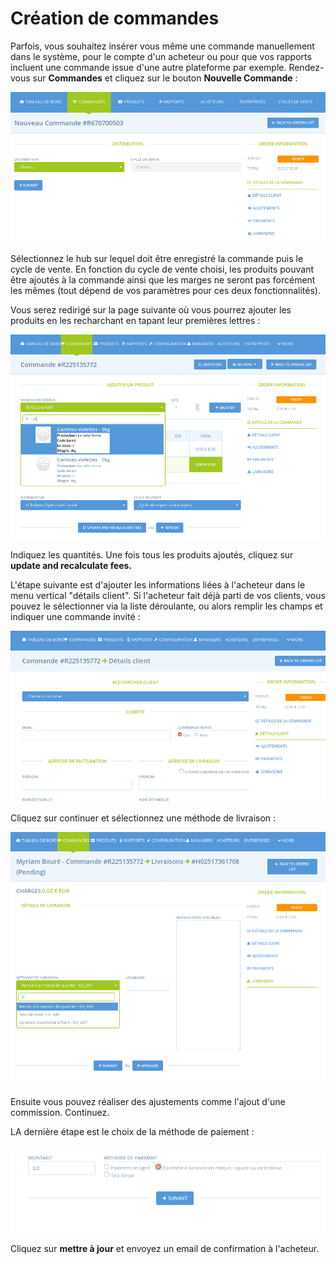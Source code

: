# Création de commandes

Parfois, vous souhaitez insérer vous même une commande manuellement dans le système, pour le compte d'un acheteur ou pour que vos rapports incluent une commande issue d'une autre plateforme par exemple. Rendez-vous sur **Commandes** et cliquez sur le bouton **Nouvelle Commande** :

![](../../.gitbook/assets/image%20%2844%29.png)

Sélectionnez le hub sur lequel doit être enregistré la commande puis le cycle de vente. En fonction du cycle de vente choisi, les produits pouvant être ajoutés à la commande ainsi que les marges ne seront pas forcément les mêmes \(tout dépend de vos paramètres pour ces deux fonctionnalités\). 

Vous serez redirigé sur la page suivante où vous pourrez ajouter les produits en les recharchant en tapant leur premières lettres :

![](../../.gitbook/assets/image%20%2825%29.png)

Indiquez les quantités. Une fois tous les produits ajoutés, cliquez sur **update and recalculate fees.**

L'étape suivante est d'ajouter les informations liées à l'acheteur dans le menu vertical "détails client". Si l'acheteur fait déjà parti de vos clients, vous pouvez le sélectionner via la liste déroulante, ou alors remplir les champs et indiquer une commande invité :

![](../../.gitbook/assets/image.png)

Cliquez sur continuer et sélectionnez une méthode de livraison :

![](../../.gitbook/assets/image%20%2874%29.png)

Ensuite vous pouvez réaliser des ajustements comme l'ajout d'une commission. Continuez.

LA dernière étape est le choix de la méthode de paiement :

![](../../.gitbook/assets/image%20%2897%29.png)

Cliquez sur **mettre à jour** et envoyez un email de confirmation à l'acheteur.


